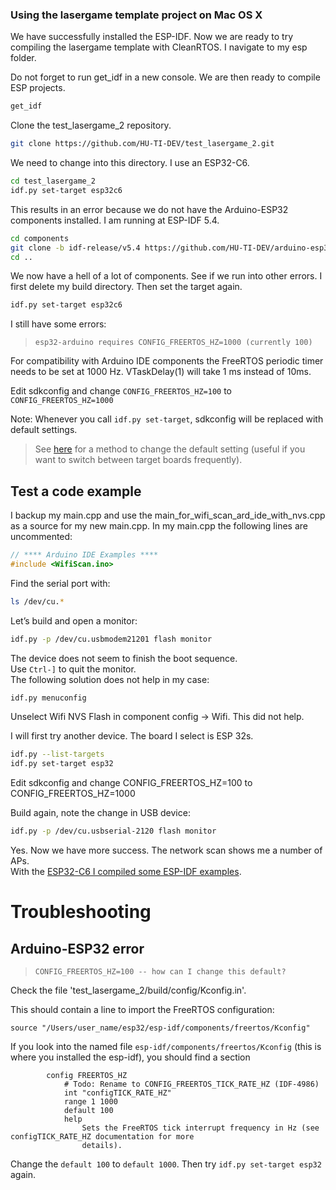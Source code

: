 ### Using the lasergame template project on Mac OS X

We have successfully installed the ESP-IDF. Now we are ready to try compiling the lasergame template with CleanRTOS. I navigate to my esp folder.

Do not forget to run get_idf in a new console. We are then ready to compile ESP projects.

```bash
get_idf
```

Clone the test_lasergame_2 repository.

```bash
git clone https://github.com/HU-TI-DEV/test_lasergame_2.git
```

We need to change into this directory. I use an ESP32-C6.

```bash
cd test_lasergame_2
idf.py set-target esp32c6
```

This results in an error because we do not have the Arduino-ESP32 components installed. I am running at ESP-IDF 5.4.

```bash
cd components
git clone -b idf-release/v5.4 https://github.com/HU-TI-DEV/arduino-esp32.git
cd ..
```

We now have a hell of a lot of components. See if we run into other errors. I first delete my build directory. Then set the target again.

```bash
idf.py set-target esp32c6
```

I still have some errors:
 
> ```esp32-arduino requires CONFIG_FREERTOS_HZ=1000 (currently 100)```

For compatibility with Arduino IDE components the FreeRTOS periodic timer needs to be set at 1000 Hz. VTaskDelay(1) will take 1 ms instead of 10ms.

Edit sdkconfig and change `CONFIG_FREERTOS_HZ=100` to `CONFIG_FREERTOS_HZ=1000`

Note: Whenever you call `idf.py set-target`, sdkconfig will be replaced with default settings.

> See [here](#arduino-esp32-error) for a method to change the default setting (useful if you want to switch between target boards frequently).

## Test a code example

I backup my main.cpp and use the main_for_wifi_scan_ard_ide_with_nvs.cpp as a source for my new main.cpp. In my main.cpp the following lines are uncommented:

```c++
// **** Arduino IDE Examples ****
#include <WifiScan.ino>
```

Find the serial port with:

```bash
ls /dev/cu.*
```

Let’s build and open a monitor:

```bash
idf.py -p /dev/cu.usbmodem21201 flash monitor
```

The device does not seem to finish the boot sequence.  
Use `Ctrl-]` to quit the monitor.  
The following solution does not help in my case:

```bash
idf.py menuconfig
```

Unselect Wifi NVS Flash in component config -> Wifi. This did not help.

I will first try another device. The board I select is ESP 32s.

```bash
idf.py --list-targets
idf.py set-target esp32
```

Edit sdkconfig and change CONFIG_FREERTOS_HZ=100 to CONFIG_FREERTOS_HZ=1000

Build again, note the change in USB device:

```bash
idf.py -p /dev/cu.usbserial-2120 flash monitor
```

Yes. Now we have more success. The network scan shows me a number of APs.  
With the [ESP32-C6 I compiled some ESP-IDF examples](./ESP32-C6-wifi-scan.md).

# Troubleshooting

## Arduino-ESP32 error

> `CONFIG_FREERTOS_HZ=100 -- how can I change this default?`

Check the file 'test_lasergame_2/build/config/Kconfig.in'.

This should contain a line to import the FreeRTOS configuration:

```text
source "/Users/user_name/esp32/esp-idf/components/freertos/Kconfig"
```

If you look into the named file `esp-idf/components/freertos/Kconfig`
(this is where you installed the esp-idf), you should find a section

```text
        config FREERTOS_HZ
            # Todo: Rename to CONFIG_FREERTOS_TICK_RATE_HZ (IDF-4986)
            int "configTICK_RATE_HZ"
            range 1 1000
            default 100
            help
                Sets the FreeRTOS tick interrupt frequency in Hz (see configTICK_RATE_HZ documentation for more
                details).
```

Change the `default 100` to `default 1000`. Then try `idf.py set-target esp32` again.
